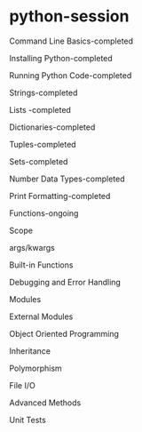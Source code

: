# python-session
Command Line Basics-completed

Installing Python-completed

Running Python Code-completed

Strings-completed

Lists -completed

Dictionaries-completed

Tuples-completed

Sets-completed

Number Data Types-completed

Print Formatting-completed

Functions-ongoing

Scope

args/kwargs

Built-in Functions

Debugging and Error Handling

Modules

External Modules

Object Oriented Programming

Inheritance

Polymorphism

File I/O

Advanced Methods

Unit Tests